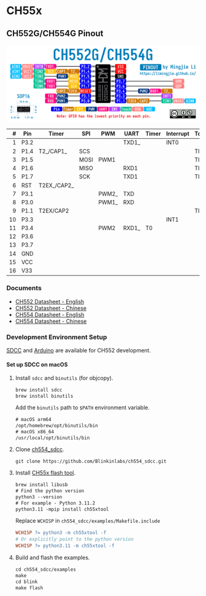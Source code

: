 # CH55x

## CH552G/CH554G Pinout

![CH552G/CH554G Pinout](CH552G_CH554G_Pinout.png)

|    # | Pin  | Timer       | SPI  | PWM   | UART  | Timer | Interrupt | Touch | USB   | ADC  | From Datasheet                    |
| ---: | ---- | ----------- | ---- | ----- | ----- | ----- | --------- | ----- | ----- | ---- | --------------------------------- |
|    1 | P3.2 |             |      |       | TXD1_ |       | INT0      |       | VBUS1 | AIN3 | P3.2/TXD1_/INT0/VBUS1/AIN3        |
|    2 | P1.4 | T2_/CAP1_   | SCS  |       |       |       |           | TIN2  | UCC1  | AIN1 | P1.4/T2_/CAP1_/SCS/TIN2/UCC1/AIN1 |
|    3 | P1.5 |             | MOSI | PWM1  |       |       |           | TIN3  | UCC2  | AIN2 | P1.5/MOSI/PWM1/TIN3/UCC2/AIN2     |
|    4 | P1.6 |             | MISO |       | RXD1  |       |           | TIN4  |       |      | P1.6/MISO/RXD1/TIN4               |
|    5 | P1.7 |             | SCK  |       | TXD1  |       |           | TIN5  |       |      | P1.7/SCK/TXD1/TIN5                |
|    6 | RST  | T2EX_/CAP2_ |      |       |       |       |           |       |       |      | RST/T2EX_/CAP2_                   |
|    7 | P3.1 |             |      | PWM2_ | TXD   |       |           |       |       |      | P3.1/PWM2_/TXD                    |
|    8 | P3.0 |             |      | PWM1_ | RXD   |       |           |       |       |      | P3.0/PWM1_/RXD                    |
|    9 | P1.1 | T2EX/CAP2   |      |       |       |       |           | TIN1  | VBUS2 | AIN0 | P1.1/T2EX/CAP2/TIN1/VBUS2/AIN0    |
|   10 | P3.3 |             |      |       |       |       | INT1      |       |       |      | P3.3/INT1                         |
|   11 | P3.4 |             |      | PWM2  | RXD1_ | T0    |           |       |       |      | P3.4/PWM2/RXD1_/T0                |
|   12 | P3.6 |             |      |       |       |       |           |       | UDP   |      | P3.6/UDP                          |
|   13 | P3.7 |             |      |       |       |       |           |       | UDM   |      | P3.7/UDM                          |
|   14 | GND  |             |      |       |       |       |           |       |       |      | GND                               |
|   15 | VCC  |             |      |       |       |       |           |       |       |      | VCC                               |
|   16 | V33  |             |      |       |       |       |           |       |       |      | V33                               |

### Documents

- [CH552 Datasheet - English](http://www.wch-ic.com/downloads/CH552DS1_PDF.html)
- [CH552 Datasheet - Chinese](https://www.wch.cn/downloads/CH552DS1_PDF.html)
- [CH554 Datasheet - English](http://wch-ic.com/downloads/CH554DS1_PDF.html)
- [CH554 Datasheet - Chinese](https://www.wch.cn/downloads/CH554DS1_PDF.html)

### Development Environment Setup

[SDCC](https://github.com/Blinkinlabs/ch554_sdcc) and [Arduino](https://github.com/DeqingSun/ch55xduino) are available for CH552 development.

#### Set up SDCC on macOS

1. Install `sdcc` and `binutils` (for objcopy).

    ```shell
    brew install sdcc
    brew install binutils
    ```

    Add the `binutils` path to `$PATH` environment variable.

    ```shell
    # macOS arm64
    /opt/homebrew/opt/binutils/bin
    # macOS x86_64
    /usr/local/opt/binutils/bin
    ```

2. Clone [ch554_sdcc](https://github.com/Blinkinlabs/ch554_sdcc).

    ```shell
    git clone https://github.com/Blinkinlabs/ch554_sdcc.git
    ```

3. Install [CH55x flash tool](https://github.com/MarsTechHAN/ch552tool).

    ```shell
    brew install libusb
    # Find the python version
    python3 --version
    # For example - Python 3.11.2
    python3.11 -mpip install ch55xtool
    ```

    Replace `WCHISP` in `ch554_sdcc/examples/Makefile.include`

    ```Makefile
    WCHISP ?= python3 -m ch55xtool -f
    # Or explicitly point to the python version
    WCHISP ?= python3.11 -m ch55xtool -f
    ```

4. Build and flash the examples.

    ```shell
    cd ch554_sdcc/examples
    make
    cd blink
    make flash
    ```
